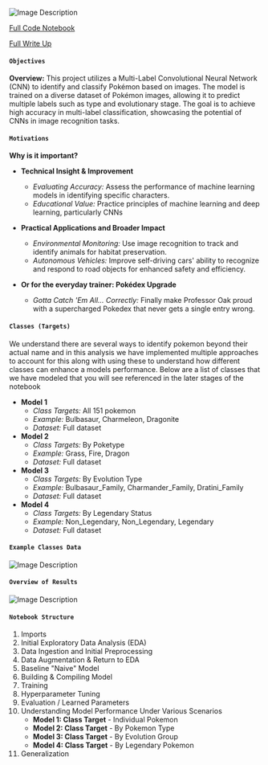 ![Image Description](https://github.com/Tyler-Gustafson/Multi_label_convolutional_neural_network_CNN/blob/main/01_background_info/title_image.jpg)

[Full Code Notebook](https://github.com/Tyler-Gustafson/Multi_label_convolutional_neural_network_CNN/blob/main/FINAL_NOTEBOOK_Convolutional_Neural_Network_Pokemon.ipynb)

[Full Write Up](https://www.tylerjaygustafson.com/cnn-multi-classification)


#### ``Objectives``

**Overview:** This project utilizes a Multi-Label Convolutional Neural Network (CNN) to identify and classify Pokémon based on images. The model is trained on a diverse dataset of Pokémon images, allowing it to predict multiple labels such as type and evolutionary stage. The goal is to achieve high accuracy in multi-label classification, showcasing the potential of CNNs in image recognition tasks.

#### ``Motivations``
**Why is it important?**
- **Technical Insight & Improvement**
    - *Evaluating Accuracy:* Assess the performance of machine learning models in identifying specific characters.
    - *Educational Value:* Practice principles of machine learning and deep learning, particularly CNNs
- **Practical Applications and Broader Impact**
    - *Environmental Monitoring:* Use image recognition to track and identify animals for habitat preservation.
    - *Autonomous Vehicles:* Improve self-driving cars' ability to recognize and respond to road objects for enhanced safety and efficiency.

- **Or for the everyday trainer: Pokédex Upgrade**
    - *Gotta Catch 'Em All… Correctly:* Finally make Professor Oak proud with a supercharged Pokedex that never gets a single entry wrong.
 
#### ``Classes (Targets)``
We understand there are several ways to identify pokemon beyond their actual name and in this analysis we have implemented multiple approaches to account for this along with using these to understand how different classes can enhance a models performance. Below are a list of classes that we have modeled that you will see referenced in the later stages of the notebook
- **Model 1**
    - *Class Targets:* All 151 pokemon
    - *Example:* Bulbasaur, Charmeleon, Dragonite
    - *Dataset:* Full dataset
- **Model 2**
    - *Class Targets:* By Poketype
    - *Example:* Grass, Fire, Dragon
    - *Dataset:* Full dataset
- **Model 3**
    - *Class Targets:* By Evolution Type
    - *Example:* Bulbasaur_Family, Charmander_Family, Dratini_Family
    - *Dataset:* Full dataset
- **Model 4**
    - *Class Targets:* By Legendary Status
    - *Example:* Non_Legendary, Non_Legendary, Legendary
    - *Dataset:* Full dataset

#### ``Example Classes Data``
![Image Description](https://github.com/Tyler-Gustafson/Multi_label_convolutional_neural_network_CNN/blob/main/01_background_info/data_sample_images_pokemon.jpg?raw=true)


#### ``Overview of Results``
![Image Description](https://github.com/Tyler-Gustafson/Multi_label_convolutional_neural_network_CNN/blob/main/01_background_info/preliminary_generalization_performance.jpg?raw=true)

  #### ``Notebook Structure``
1. Imports
2. Initial Exploratory Data Analysis (EDA)
3. Data Ingestion and Initial Preprocessing
4. Data Augmentation & Return to EDA
5. Baseline "Naive" Model
6. Building & Compiling Model
7. Training
8. Hyperparameter Tuning
9. Evaluation / Learned Parameters
10. Understanding Model Performance Under Various Scenarios
    - **Model 1: Class Target** - Individual Pokemon
    - **Model 2: Class Target** - By Pokemon Type
    - **Model 3: Class Target** - By Evolution Group
    - **Model 4: Class Target** - By Legendary Pokemon
11. Generalization
